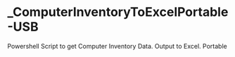 # _ComputerInventoryToExcelPortable-USB
Powershell Script to get Computer Inventory Data.  Output to Excel.  Portable
